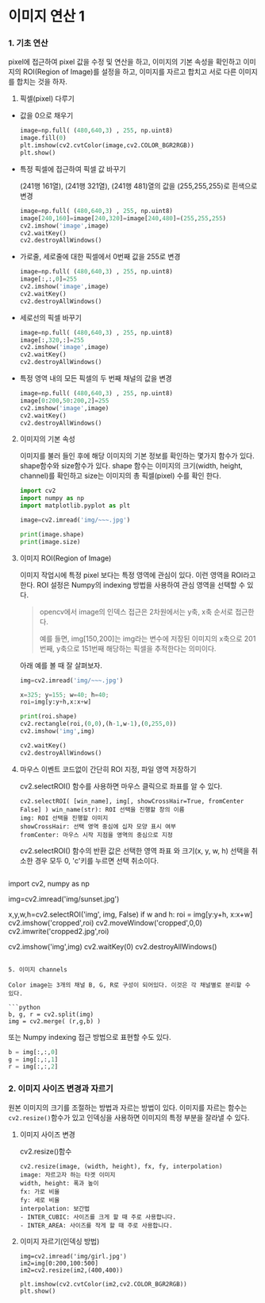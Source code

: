 # 이미지 연산 1



### 1. 기초 연산

pixel에 접근하여 pixel 값을 수정 및 연산을 하고, 이미지의 기본 속성을 확인하고 이미지의 ROI(Region of Image)를 설정을 하고, 이미지를 자르고 합치고 서로 다른 이미지를 합치는 것을 하자.



1. 픽셀(pixel) 다루기

- 값을 0으로 채우기

  ```python
  image=np.full( (480,640,3) , 255, np.uint8)
  image.fill(0)
  plt.imshow(cv2.cvtColor(image,cv2.COLOR_BGR2RGB))
  plt.show()
  ```

- 특정 픽셀에 접근하여 픽셀 값 바꾸기

  (241행 161열), (241행 321열), (241행 481)열의 값을 (255,255,255)로 흰색으로 변경

  ```python
  image=np.full( (480,640,3) , 255, np.uint8)
  image[240,160]=image[240,320]=image[240,480]=(255,255,255)
  cv2.imshow('image',image)
  cv2.waitKey()
  cv2.destroyAllWindows()
  ```

- 가로줄, 세로줄에 대한 픽셀에서 0번째 값을 255로 변경

  ```python
  image=np.full( (480,640,3) , 255, np.uint8)
  image[:,:,0]=255
  cv2.imshow('image',image)
  cv2.waitKey()
  cv2.destroyAllWindows()
  ```

- 세로선의 픽셀 바꾸기

  ```python
  image=np.full( (480,640,3) , 255, np.uint8)
  image[:,320,:]=255
  cv2.imshow('image',image)
  cv2.waitKey()
  cv2.destroyAllWindows()
  ```

- 특정 영역 내의 모든 픽셀의 두 번째 채널의 값을 변경

  ```python
  image=np.full( (480,640,3) , 255, np.uint8)
  image[0:200,50:200,2]=255
  cv2.imshow('image',image)
  cv2.waitKey()
  cv2.destroyAllWindows()
  ```



2. 이미지의 기본 속성

   이미지를 불러 들인 후에 해당 이미지의 기본 정보를 확인하는 몇가지 함수가 있다. shape함수와 size함수가 있다. shape 함수는 이미지의 크기(width, height, channel)를 확인하고 size는 이미지의 총 픽셀(pixel) 수를 확인 한다.

   ```python
   import cv2
   import numpy as np
   import matplotlib.pyplot as plt
   
   image=cv2.imread('img/~~~.jpg')
   
   print(image.shape)
   print(image.size)
   ```

   

3. 이미지 ROI(Region of Image)

   이미지 작업시에 특정 pixel 보다는 특정 영역에 관심이 있다. 이런 영역을 ROI라고 한다. ROI 설정은 Numpy의 indexing 방법을 사용하여 관심 영역을 선택할 수 있다.

   > opencv에서 image의 인덱스 접근은 2차원에서는 y축, x축 순서로 접근한다.
   >
   > 예를 들면, img[150,200]는 img라는 변수에 저장된 이미지의 x축으로 201번째, y축으로 151번째 해당하는 픽셀을 추적한다는 의미이다.

   아래 예를 볼 때 잘 살펴보자.

   ```python
   img=cv2.imread('img/~~~.jpg')
   
   x=325; y=155; w=40; h=40;
   roi=img[y:y+h,x:x+w]
   
   print(roi.shape)
   cv2.rectangle(roi,(0,0),(h-1,w-1),(0,255,0))
   cv2.imshow('img',img)
   
   cv2.waitKey()
   cv2.destroyAllWindows()
   ```

4. 마우스 이벤트 코드없이 간단히 ROI 지정, 파일 영역 저장하기

   cv2.selectROI() 함수를 사용하면 마우스 클릭으로 좌표를 알 수 있다.

   ```
   cv2.selectROI( [win_name], img[, showCrossHair=True, fromCenter False] ) win_name(str): ROI 선택을 진행할 창의 이름
   img: ROI 선택을 진행할 이미지
   showCrossHair: 선택 영역 중심에 십자 모양 표시 여부
   fromCenter: 마우스 시작 지점을 영역의 중심으로 지정
   ```

   cv2.selectROI() 함수의 반환 값은 선택한 영역 좌표 와 크기(x, y, w, h) 선택을 취소한 경우 모두 0, 'c'키를 누르면 선택 취소이다.

   ```python
import cv2, numpy as np
   
   img=cv2.imread('img/sunset.jpg')
   
   x,y,w,h=cv2.selectROI('img', img, False)
   if w and h:
       roi = img[y:y+h, x:x+w]
       cv2.imshow('cropped',roi)
       cv2.moveWindow('cropped',0,0)
       cv2.imwrite('cropped2.jpg',roi)
       
   cv2.imshow('img',img)
   cv2.waitKey(0)
   cv2.destroyAllWindows()
   ```
   
5. 이미지 channels

   Color image는 3개의 채널 B, G, R로 구성이 되어있다. 이것은 각 채널별로 분리할 수 있다.

   ```python
   b, g, r = cv2.split(img)
   img = cv2.merge( (r,g,b) )
   ```

   또는 Numpy indexing 접근 방법으로 표현할 수도 있다.

   ```python
   b = img[:,:,0] 
   g = img[:,:,1] 
   r = img[:,:,2] 
   ```



### 2. 이미지 사이즈 변경과 자르기

원본 이미지의 크기를 조절하는 방법과 자르는 방법이 있다. 이미지를 자르는 함수는 `cv2.resize()`함수가 있고 인덱싱을 사용하면 이미지의 특정 부분을 잘라낼 수 있다.

1. 이미지 사이즈 변경

   cv2.resize()함수

   ```
   cv2.resize(image, (width, height), fx, fy, interpolation)
   image: 자르고자 하는 타겟 이미지
   width, height: 폭과 높이
   fx: 가로 비율
   fy: 세로 비율
   interpolation: 보간법
   - INTER_CUBIC: 사이즈를 크게 할 때 주로 사용합니다.
   - INTER_AREA: 사이즈를 작게 할 때 주로 사용합니다.
   ```

2. 이미지 자르기(인덱싱 방법)

   ```
   img=cv2.imread('img/girl.jpg')
   im2=img[0:200,100:500]
   im2=cv2.resize(im2,(400,400))
   
   plt.imshow(cv2.cvtColor(im2,cv2.COLOR_BGR2RGB))
   plt.show()
   ```

   

   
